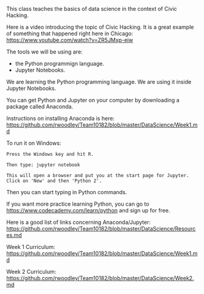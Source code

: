 This class teaches the basics of data science in the context of Civic Hacking.

Here is a video introducing the topic of Civic Hacking. It is a great example of something that happened right here in Chicago:
https://www.youtube.com/watch?v=ZR5JMxp-ejw

The tools we will be using are:
- the Python programmign language.
- Jupyter Notebooks.

We are learning the Python programming language. We are using it inside Jupyter Notebooks. 

You can get Python and Jupyter on your computer by downloading a package called Anaconda.

Instructions on installing Anaconda is here: https://github.com/rwoodley/Team10182/blob/master/DataScience/Week1.md

To run it on Windows:

    Press the Windows key and hit R.

    Then type: jupyter notebook

    This will open a browser and put you at the start page for Jupyter. Click on 'New' and then 'Python 2'.

Then you can start typing in Python commands.

If you want more practice learning Python, you can go to https://www.codecademy.com/learn/python and sign up for free.

Here is a good list of links concerning Anaconda/Jupyter: https://github.com/rwoodley/Team10182/blob/master/DataScience/Resources.md

Week 1 Curriculum: https://github.com/rwoodley/Team10182/blob/master/DataScience/Week1.md

Week 2 Curriculum: https://github.com/rwoodley/Team10182/blob/master/DataScience/Week2.md
